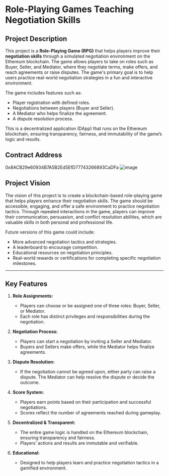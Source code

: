 # Role-Playing Games Teaching Negotiation Skills

## Project Description

This project is a **Role-Playing Game (RPG)** that helps players improve their **negotiation skills** through a simulated negotiation environment on the Ethereum blockchain. The game allows players to take on roles such as Buyer, Seller, and Mediator, where they negotiate terms, make offers, and reach agreements or raise disputes. The game's primary goal is to help users practice real-world negotiation strategies in a fun and interactive environment.

The game includes features such as:
- Player registration with defined roles.
- Negotiations between players (Buyer and Seller).
- A Mediator who helps finalize the agreement.
- A dispute resolution process.

This is a decentralized application (DApp) that runs on the Ethereum blockchain, ensuring transparency, fairness, and immutability of the game’s logic and results.


## Contract Address
0x8ACB29e60934B7A5B2Ed5EfD77743266893CaDFa
![image](https://github.com/user-attachments/assets/ce6df320-b5d3-46bd-8150-78b3a53cf79a)


## Project Vision

The vision of this project is to create a blockchain-based role-playing game that helps players enhance their negotiation skills. The game should be accessible, engaging, and offer a safe environment to practice negotiation tactics. Through repeated interactions in the game, players can improve their communication, persuasion, and conflict resolution abilities, which are valuable skills in both personal and professional life.

Future versions of this game could include:
- More advanced negotiation tactics and strategies.
- A leaderboard to encourage competition.
- Educational resources on negotiation principles.
- Real-world rewards or certifications for completing specific negotiation milestones.

---

## Key Features

1. **Role Assignments:**
   - Players can choose or be assigned one of three roles: Buyer, Seller, or Mediator.
   - Each role has distinct privileges and responsibilities during the negotiation.

2. **Negotiation Process:**
   - Players can start a negotiation by inviting a Seller and Mediator.
   - Buyers and Sellers make offers, while the Mediator helps finalize agreements.
   
3. **Dispute Resolution:**
   - If the negotiation cannot be agreed upon, either party can raise a dispute. The Mediator can help resolve the dispute or decide the outcome.

4. **Score System:**
   - Players earn points based on their participation and successful negotiations.
   - Scores reflect the number of agreements reached during gameplay.

5. **Decentralized & Transparent:**
   - The entire game logic is handled on the Ethereum blockchain, ensuring transparency and fairness.
   - Players’ actions and results are immutable and verifiable.

6. **Educational:**
   - Designed to help players learn and practice negotiation tactics in a gamified environment.
   


